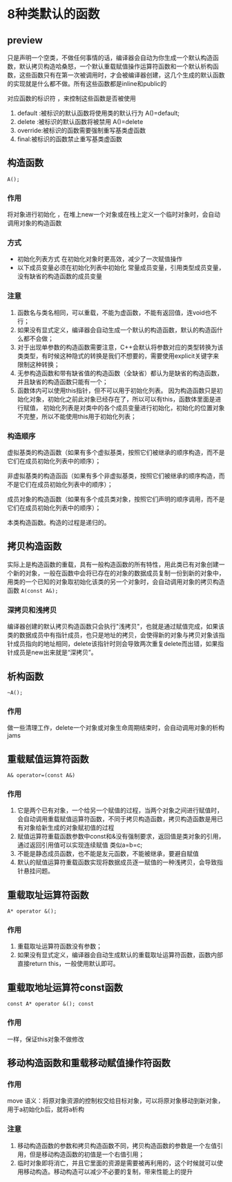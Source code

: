 # 8种类默认的函数

## preview

只是声明一个空类，不做任何事情的话，编译器会自动为你生成一个默认构造函数，默认拷贝构造哈桑怒，一个默认重载赋值操作运算符函数和一个默认析构函数，这些函数只有在第一次被调用时，才会被编译器创建，这几个生成的默认函数的实现就是什么都不做。所有这些函数都是inline和public的

对应函数的标识符 ，来控制这些函数是否被使用

1. default :被标识的默认函数将使用类的默认行为 A()=default;
2. delete :被标识的默认函数将被禁用 A()=delete
3. override:被标识的函数需要强制重写基类虚函数
4. final:被标识的函数禁止重写基类虚函数
   

## 构造函数
`A();`
### 作用
将对象进行初始化 ，在堆上new一个对象或在栈上定义一个临时对象时，会自动调用对象的构造函数

### 方式
- 初始化列表方式
在初始化对象时更高效，减少了一次赋值操作
- 以下成员变量必须在初始化列表中初始化
常量成员变量，引用类型成员变量，没有缺省的构造函数的成员变量
### 注意
1. 函数名与类名相同，可以重载，不能为虚函数，不能有返回值，连void也不行；
2. 如果没有显式定义，编译器会自动生成一个默认的构造函数，默认的构造函什么都不会做；
3. 对于出现单参数的构造函数需要注意，C++会默认将参数对应的类型转换为该类类型，有时候这种隐式的转换是我们不想要的，需要使用explicit关键字来限制这种转换；
4. 无参构造函数和带有缺省值的构造函数（全缺省）都认为是缺省的构造函数，并且缺省的构造函数只能有一个；
5. 函数体内可以使用this指针，但不可以用于初始化列表。
因为构造函数只是初始化对象，初始化之前此对象已经存在了，所以可以有this，函数体里面是进行赋值，
初始化列表是对类中的各个成员变量进行初始化，初始化的位置对象不完整，所以不能使用this用于初始化列表；

### 构造顺序
虚拟基类的构造函数（如果有多个虚拟基类，按照它们被继承的顺序构造，而不是它们在成员初始化列表中的顺序）；

非虚拟基类的构造函函（如果有多个非虚拟基类，按照它们被继承的顺序构造，而不是它们在成员初始化列表中的顺序）；

成员对象的构造函数（如果有多个成员类对象，按照它们声明的顺序调用，而不是它们在成员初始化列表中的顺序）；

本类构造函数。构造的过程是递归的。

## 拷贝构造函数
实际上是构造函数的重载，具有一般构造函数的所有特性，用此类已有对象创建一个新的对象，一般在函数中会将已存在的对象的数据成员复制一份到新的对象中，用类的一个已知的对象取初始化该类的另一个对象时，会自动调用对象的拷贝构造函数
`A(const A&);`

### 深拷贝和浅拷贝
编译器创建的默认拷贝构造函数只会执行"浅拷贝"，也就是通过赋值完成，如果该类的数据成员中有指针成员，也只是地址的拷贝，会使得新的对象与拷贝对象该指针成员指向的地址相同，delete该指针时则会导致两次重复delete而出错，如果指针成员是new出来就是“深拷贝”。

## 析构函数
`~A();`
### 作用
做一些清理工作，delete一个对象或对象生命周期结束时，会自动调用对象的析构jams
## 重载赋值运算符函数
`A& operator=(const A&)`
### 作用
1. 它是两个已有对象，一个给另一个赋值的过程，当两个对象之间进行赋值时，会自动调用重载赋值运算符函数，不同于拷贝构造函数，拷贝构造函数是用已有对象给新生成的对象赋初值的过程
2. 赋值运算符重载函数参数中const和&没有强制要求，返回值是类对象的引用，通过返回引用值可以实现连续赋值 类似a=b=c;
3. 不能是静态成员函数，也不能是友元函数，不能被继承，要避自赋值
4. 默认的赋值运算符重载函数实现将数据成员逐一赋值的一种浅拷贝，会导致指针悬挂问题。
## 重载取址运算符函数
`A* operator &();`
### 作用
1. 重载取址运算符函数没有参数；
2. 如果没有显式定义，编译器会自动生成默认的重载取址运算符函数，函数内部直接return this，一般使用默认即可。
## 重载取地址运算符const函数
`const A* operator &(); const `
### 作用
一样，保证this对象不做修改
## 移动构造函数和重载移动赋值操作符函数

### 作用
move 语义：将原对象资源的控制权交给目标对象，可以将原对象移动到新对象，用于a初始化b后，就将a析构

### 注意
1. 移动构造函数的参数和拷贝构造函数不同，拷贝构造函数的参数是一个左值引用，但是移动构造函数的初值是一个右值引用；
2. 临时对象即将消亡，并且它里面的资源是需要被再利用的，这个时候就可以使用移动构造。移动构造可以减少不必要的复制，带来性能上的提升